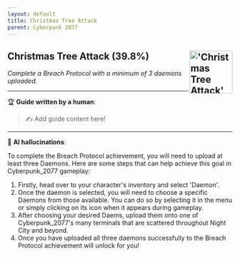 ```yaml
---
layout: default
title: Christmas Tree Attack
parent: Cyberpunk 2077
---
```


## Christmas Tree Attack (39.8%) <img align="right" src="https://cdn.cloudflare.steamstatic.com/steamcommunity/public/images/apps/1091500/8af08786073d0d2ba2374f00eb6bd876c593891e.jpg" alt="'Christmas Tree Attack' achievement icon" width="96" height="96">

_Complete a Breach Protocol with a minimum of 3 daemons uploaded._

---

:trophy: **Guide written by a human**:

> :writing_hand: Add guide content here!

---

:robot: **AI hallucinations**:

To complete the Breach Protocol achievement, you will need to upload at least three Daemons. Here are some steps that can help achieve this goal in Cyberpunk_2077 gameplay:

1. Firstly, head over to your character's inventory and select 'Daemon'.
2. Once the daemon is selected, you will need to choose a specific Daemons from those available. You can do so by selecting it in the menu or simply clicking on its icon when it appears during gameplay.
3. After choosing your desired Daems, upload them onto one of Cyberpunk_2077's many terminals that are scattered throughout Night City and beyond.
4. Once you have uploaded all three daemons successfully to the Breach Protocol achievement will unlock for you!
